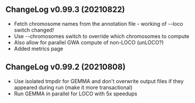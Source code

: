 ## ChangeLog v0.99.3 (20210822)

* Fetch chromosome names from the annotation file - working of --loco switch changed!
* Use --chromosomes switch to override which chromosomes to compute
* Also allow for parallel GWA compute of non-LOCO (unLOCO?)
* Added metrics page

## ChangeLog v0.99.2 (20210808)

* Use isolated tmpdir for GEMMA and don't overwrite output files if
  they appeared during run (make it more transactional)
* Run GEMMA in parallel for LOCO with 5x speedups
